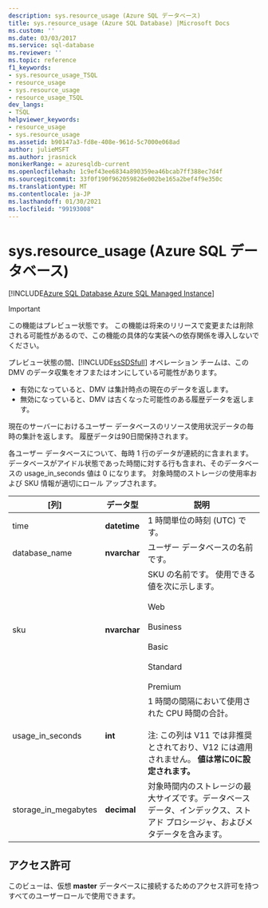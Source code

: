 ```yaml
---
description: sys.resource_usage (Azure SQL データベース)
title: sys.resource_usage (Azure SQL Database) |Microsoft Docs
ms.custom: ''
ms.date: 03/03/2017
ms.service: sql-database
ms.reviewer: ''
ms.topic: reference
f1_keywords:
- sys.resource_usage_TSQL
- resource_usage
- sys.resource_usage
- resource_usage_TSQL
dev_langs:
- TSQL
helpviewer_keywords:
- resource_usage
- sys.resource_usage
ms.assetid: b90147a3-fd8e-408e-961d-5c7000e068ad
author: julieMSFT
ms.author: jrasnick
monikerRange: = azuresqldb-current
ms.openlocfilehash: 1c9ef43ee6834a890359ea46bcab7ff388ec7d4f
ms.sourcegitcommit: 33f0f190f962059826e002be165a2bef4f9e350c
ms.translationtype: MT
ms.contentlocale: ja-JP
ms.lasthandoff: 01/30/2021
ms.locfileid: "99193008"
---
```

# <a name="sysresource_usage-azure-sql-database"></a>sys.resource_usage (Azure SQL データベース)
[!INCLUDE[Azure SQL Database Azure SQL Managed Instance](../../includes/applies-to-version/asdb-asdbmi.md)]

    
> [!IMPORTANT]
>  この機能はプレビュー状態です。 この機能は将来のリリースで変更または削除される可能性があるので、この機能の具体的な実装への依存関係を導入しないでください。  
> 
>  プレビュー状態の間、[!INCLUDE[ssSDSfull](../../includes/sssdsfull-md.md)] オペレーション チームは、この DMV のデータ収集をオフまたはオンにしている可能性があります。  
> 
>  -   有効になっていると、DMV は集計時点の現在のデータを返します。  
> -   無効になっていると、DMV は古くなった可能性のある履歴データを返します。  
  
 現在のサーバーにおけるユーザー データベースのリソース使用状況データの毎時の集計を返します。 履歴データは90日間保持されます。  
  
 各ユーザー データベースについて、毎時 1 行のデータが連続的に含まれます。 データベースがアイドル状態であった時間に対する行も含まれ、そのデータベースの usage_in_seconds 値は 0 になります。 対象時間のストレージの使用率および SKU 情報が適切にロール アップされます。  
  
|[列]|データ型|説明|  
|-------------|---------------|-----------------|  
|time|**datetime**|1 時間単位の時刻 (UTC) です。|  
|database_name|**nvarchar**|ユーザー データベースの名前です。|  
|sku|**nvarchar**|SKU の名前です。 使用できる値を次に示します。<br /><br /> Web<br /><br /> Business<br /><br /> Basic<br /><br /> Standard<br /><br /> Premium|  
|usage_in_seconds|**int**|1 時間の間隔において使用された CPU 時間の合計。<br /><br /> 注: この列は V11 では非推奨とされており、V12 には適用されません。 **値は常に0に設定されます。**|  
|storage_in_megabytes|**decimal**|対象時間内のストレージの最大サイズです。データベース データ、インデックス、ストアド プロシージャ、およびメタデータを含みます。|  
  
## <a name="permissions"></a>アクセス許可  
 このビューは、仮想 **master** データベースに接続するためのアクセス許可を持つすべてのユーザーロールで使用できます。  
  
  
